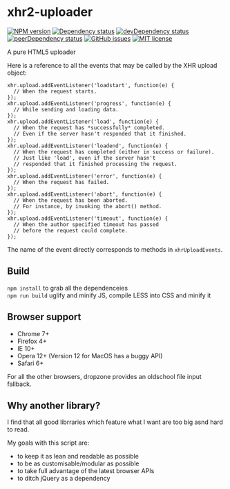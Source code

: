 # xhr2-uploader

[![NPM version][npm-image]][npm-link]
[![Dependency status][deps-image]][deps-link]
[![devDependency status][devdeps-image]][devdeps-link]
[![peerDependency status][peerdeps-image]][peerdeps-link]
[![GitHub issues](https://img.shields.io/github/issues/live627/xhr2-uploader.svg)](https://github.com/live627/xhr2-uploader/issues)
[![MIT license](http://img.shields.io/badge/license-MIT-blue.svg)](http://opensource.org/licenses/MIT)

A pure HTML5 uploader

Here is a reference to all the events that may be called by the XHR upload object:

    xhr.upload.addEventListener('loadstart', function(e) {
      // When the request starts.
    });
    xhr.upload.addEventListener('progress', function(e) {
      // While sending and loading data.
    });
    xhr.upload.addEventListener('load', function(e) {
      // When the request has *successfully* completed.
      // Even if the server hasn't responded that it finished.
    });
    xhr.upload.addEventListener('loadend', function(e) {
      // When the request has completed (either in success or failure).
      // Just like 'load', even if the server hasn't
      // responded that it finished processing the request.
    });
    xhr.upload.addEventListener('error', function(e) {
      // When the request has failed.
    });
    xhr.upload.addEventListener('abort', function(e) {
      // When the request has been aborted.
      // For instance, by invoking the abort() method.
    });
    xhr.upload.addEventListener('timeout', function(e) {
      // When the author specified timeout has passed
      // before the request could complete.
    });

The name of the event directly corresponds to methods in `xhrUploadEvents`.

## Build

`npm install` to grab all the dependenceies<br>
`npm run build` uglify and minify JS, compile LESS into CSS and minify it


## Browser support

- Chrome 7+
- Firefox 4+
- IE 10+
- Opera 12+ (Version 12 for MacOS has a buggy API)
- Safari 6+

For all the other browsers, dropzone provides an oldschool file input fallback.

## Why another library?

I find that all good librraries which feature what I want are too big asnd hard to read.

My goals with this script are:
- to keep it as lean and readable as possible
- to be as customisable/modular as possible
- to take full advantage of the latest browser APIs
- to ditch jQuery as a dependency

[npm-image]: https://img.shields.io/npm/v/xhr2-uploader.svg?style=flat
[npm-link]: https://npmjs.org/package/xhr2-uploader
[deps-image]: https://img.shields.io/david/live627/xhr2-uploader.svg?style=flat
[deps-link]: https://david-dm.org/live627/xhr2-uploader
[devdeps-image]: https://img.shields.io/david/dev/live627/xhr2-uploader.svg?style=flat
[devdeps-link]: https://david-dm.org/live627/xhr2-uploader#info=peerDependencies
[peerdeps-image]: https://img.shields.io/david/peer/live627/xhr2-uploader.svg?style=flat
[peerdeps-link]: https://david-dm.org/live627/xhr2-uploader#info=peerDependencies
